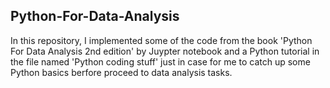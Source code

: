 ## Python-For-Data-Analysis
In this repository, I implemented some of the code from the book 'Python For Data Analysis 2nd edition' by Juypter notebook and a Python tutorial in the file  named 'Python coding stuff' just in case for me to catch up some  Python basics berfore proceed to data analysis tasks.
